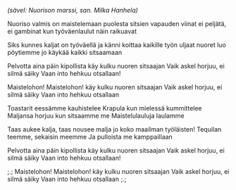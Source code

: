 <i>(sävel: Nuorison marssi, san. Milka Hanhela)</i>

Nuoriso valmis on maistelemaan
puolesta sitsien vapauden
viinat ei peljätä, ei gambinat
kun työväenlaulut näin raikuavat

Siks kunnes kaljat on työväellä
ja känni koittaa kaikille
työn uljaat nuoret luo pöytiemme
jo käykää kaikki sitsaamaan

Pelvotta aina päin kipollista
käy kulku nuoren sitsaajan
Vaik askel horjuu, ei silmä säiky
Vaan into hehkuu otsallaan!

Maistelohon! Maistelohon!
käy kulku nuoren sitsaajan
Vaik askel horjuu, ei silmä säiky
Vaan into hehkuu otsallaan

Toastarit eessämme kauhistelee
Krapula kun mielessä kummittelee
Maljansa horjuu kun sitsaamme me
Maistelulauluja laulamme

Taas aukee kalja, taas nousee malja
jo koko maailman työläisten!
Tequilan teemme, sekaisin meemme
Ja pulloista me kamppaillaan

Pelvotta aina päin kipollista
käy kulku nuoren sitsaajan
Vaik askel horjuu, ei silmä säiky
Vaan into hehkuu otsallaan!

;.; Maistelohon! Maistelohon!
käy kulku nuoren sitsaajan
Vaik askel horjuu, ei silmä säiky
Vaan into hehkuu otsallaan ;.;
